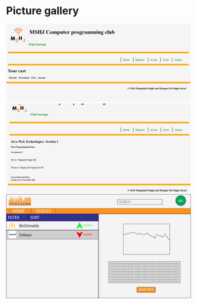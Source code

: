 # Picture gallery

<img src="img\CArt.PNG">
<img src="img\Home.PNG">
<img src="img\Stockerr_Prototype_Stocks.png">